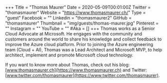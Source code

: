 +++
Title = "Thomas Maurer"
Date = 2020-05-09T00:01:00Z
Twitter = "thomasmaurer"
Website = "https://www.thomasmaurer.ch/"
Type = "guest"
Facebook = ""
Linkedin = "thomasmaurer2"
GitHub = "thomasmaurer"
Thumbnail = "img/guests/thomas-maurer.jpg"
Pinterest = ""
Instagram = ""
YouTube = ""
#Aka = []
+++
Thomas works as a Senior Cloud Advocate at Microsoft. He engages with the community and customers around the world to share his knowledge and collect feedback to improve the Azure cloud platform. Prior to joining the Azure engineering team (Cloud + AI), Thomas was a Lead Architect and Microsoft MVP, to help architect, implement and promote Microsoft cloud technology.
 
If you want to know more about Thomas, check out his blog: [www.thomasmaurer.ch](https://www.thomasmaurer.ch) and Twitter: [www.twitter.com/thomasmaurer](https://www.twitter.com/thomasmaurer).